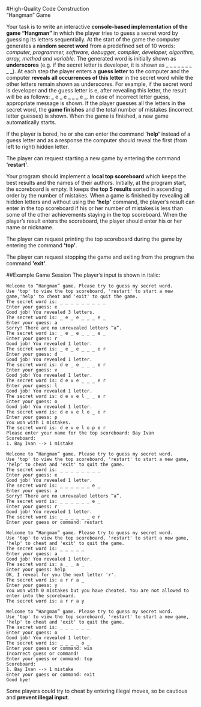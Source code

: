 #High-Quality Code Construction <br/>“Hangman” Game

Your task is to write an interactive **console-based implementation of the game “Hangman”** in which the player tries to guess a secret word by guessing its letters sequentially. At the start of the game the computer generates a **random secret word** from a predefined set of 10 words: _computer, programmer, software, debugger, compiler, developer, algorithm, array, method and variable_. The generated word is initially shown as **underscores** (e.g. if the secret letter is developer, it is shown as _ _ _ _ _ _ _ _ _). At each step the player enters a **guess letter** to the computer and the computer **reveals all occurrences of this letter** in the secret word while the other letters remain shown as underscores. For example, if the secret word is developer and the guess letter is e, after revealing this letter, the result will be as follows:  _ e _ e _ _ _ e _. In case of incorrect letter guess, appropriate message is shown. If the player guesses all the letters in the secret word, the **game finishes** and the total number of mistakes (incorrect letter guesses) is shown. When the game is finished, a new game automatically starts.

If the player is bored, he or she can enter the command **'help'** instead of a guess letter and as a response the computer should reveal the first (from left to right) hidden letter.

The player can request starting a new game by entering the command **'restart'**.

Your program should implement a **local top scoreboard** which keeps the best results and the names of their authors. Initially, at the program start, the scoreboard is empty. It keeps the **top 5 results** sorted in ascending order by the number of mistakes. When a game is finished by revealing all hidden letters and without using the **'help'** command, the player’s result can enter in the top scoreboard if his or her number of mistakes is less than some of the other achievements staying in the top scoreboard. When the player’s result enters the scoreboard, the player should enter his or her name or nickname.

The player can request printing the top scoreboard during the game by entering the command **'top'**.

The player can request stopping the game and exiting from the program the command **'exit'**.

##Example Game Session
The player’s input is shown in italic:
```
Welcome to “Hangman” game. Please try to guess my secret word.
Use 'top' to view the top scoreboard, 'restart' to start a new game,'help' to cheat and 'exit' to quit the game.
The secret word is: _ _ _ _ _ _ _ _ _
Enter your guess: e
Good job! You revealed 3 letters.
The secret word is: _ e _ e _ _ _ e _
Enter your guess: a
Sorry! There are no unrevealed letters “a”.
The secret word is: _ e _ e _ _ _ e _
Enter your guess: r
Good job! You revealed 1 letter.
The secret word is: _ e _ e _ _ _ e r
Enter your guess: d
Good job! You revealed 1 letter.
The secret word is: d e _ e _ _ _ e r
Enter your guess: v
Good job! You revealed 1 letter.
The secret word is: d e v e _ _ _ e r
Enter your guess: l
Good job! You revealed 1 letter.
The secret word is: d e v e l _ _ e r
Enter your guess: o
Good job! You revealed 1 letter.
The secret word is: d e v e l o _ e r
Enter your guess: p
You won with 1 mistakes.
The secret word is: d e v e l o p e r
Please enter your name for the top scoreboard: Bay Ivan
Scoreboard:
1. Bay Ivan --> 1 mistake

Welcome to “Hangman” game. Please try to guess my secret word.
Use 'top' to view the top scoreboard, 'restart' to start a new game, 'help' to cheat and 'exit' to quit the game.
The secret word is: _ _ _ _ _ _ _ _
Enter your guess: e
Good job! You revealed 1 letter.
The secret word is: _ _ _ _ _ _ e _
Enter your guess: a
Sorry! There are no unrevealed letters “a”.
The secret word is: _ _ _ _ _ _ e _
Enter your guess: r
Good job! You revealed 1 letter.
The secret word is: _ _ _ _ _ _ e r
Enter your guess or command: restart

Welcome to “Hangman” game. Please try to guess my secret word.
Use 'top' to view the top scoreboard, 'restart' to start a new game, 'help' to cheat and 'exit' to quit the game.
The secret word is: _ _ _ _ _
Enter your guess: a
Good job! You revealed 1 letter.
The secret word is: a _ _ a _
Enter your guess: help
OK, I reveal for you the next letter 'r'.
The secret word is: a r r a _
Enter your guess: y
You won with 0 mistakes but you have cheated. You are not allowed to enter into the scoreboard.
The secret word is: a r r a y

Welcome to “Hangman” game. Please try to guess my secret word.
Use 'top' to view the top scoreboard, 'restart' to start a new game, 'help' to cheat and 'exit' to quit the game.
The secret word is: _ _ _ _ _ _
Enter your guess: o
Good job! You revealed 1 letter.
The secret word is: _ _ _ _ o _
Enter your guess or command: win
Incorrect guess or command!
Enter your guess or command: top
Scoreboard:
1. Bay Ivan --> 1 mistake
Enter your guess or command: exit
Good bye!
```
Some players could try to cheat by entering illegal moves, so be cautious and **prevent illegal input**.
